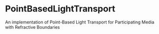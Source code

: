 # PointBasedLightTransport
An implementation of Point-Based Light Transport for Participating Media with Refractive Boundaries
